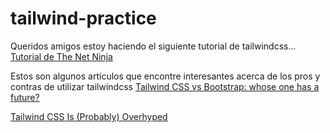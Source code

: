 # tailwind-practice

Queridos amigos estoy haciendo el siguiente tutorial de tailwindcss...
<a href="https://www.youtube.com/watch?v=3ZMUgga6SsY" target="_blank">Tutorial de The Net Ninja</a>

Estos son algunos articulos que encontre interesantes acerca de los pros y contras de utilizar tailwindcss
<a href="https://medium.com/@viral.nstack/tailwind-css-vs-bootstrap-whose-one-has-a-future-16cc177ee29b" target="_blank">Tailwind CSS vs Bootstrap: whose one has a future?</a>

<a href="https://betterprogramming.pub/tailwind-css-is-probably-overhyped-5272e5d58d4e" target="_blank">Tailwind CSS Is (Probably) Overhyped</a>
